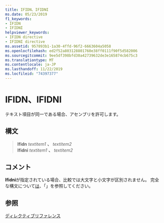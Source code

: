 ```yaml
---
title: IFIDN、IFIDNI
ms.date: 05/23/2019
f1_keywords:
- IFIDN
- IFIDNI
helpviewer_keywords:
- IFIDN directive
- IFIDNI directive
ms.assetid: 957893b1-1a30-4ffd-96f2-6663604a5058
ms.openlocfilehash: ed2f52a803128801760e38ff0111f90f5d582006
ms.sourcegitcommit: 9ee5df398bfd30a42739632de3e165874cb675c3
ms.translationtype: MT
ms.contentlocale: ja-JP
ms.lasthandoff: 11/22/2019
ms.locfileid: "74397377"
---
```

# <a name="ifidn-ifidni"></a>IFIDN、IFIDNI

テキスト項目が同一である場合、アセンブリを許可します。

## <a name="syntax"></a>構文

> **Ifidn** *textitem1* __、__ *textitem2*\
> **Ifidni** *textitem1* __、__ *textitem2*

## <a name="remarks"></a>コメント

**Ifidni**が指定されている場合、比較では大文字と小文字が区別されません。 完全な構文について[は](../../assembler/masm/if-masm.md)、「」を参照してください。

## <a name="see-also"></a>参照

[ディレクティブリファレンス](../../assembler/masm/directives-reference.md)
